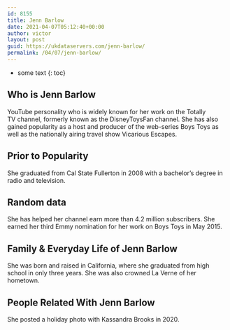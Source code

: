```yaml
---
id: 8155
title: Jenn Barlow
date: 2021-04-07T05:12:40+00:00
author: victor
layout: post
guid: https://ukdataservers.com/jenn-barlow/
permalink: /04/07/jenn-barlow/
---
```


* some text
{: toc}


## Who is Jenn Barlow



YouTube personality who is widely known for her work on the Totally TV channel, formerly known as the DisneyToysFan channel. She has also gained popularity as a host and producer of the web-series Boys Toys as well as the nationally airing travel show Vicarious Escapes.

                
                
                
## Prior to Popularity



She graduated from Cal State Fullerton in 2008 with a bachelor&#8217;s degree in radio and television.

                
                
                
## Random data



She has helped her channel earn more than 4.2 million subscribers. She earned her third Emmy nomination for her work on Boys Toys in May 2015.

                
                
                
## Family & Everyday Life of Jenn Barlow



She was born and raised in California, where she graduated from high school in only three years. She was also crowned La Verne of her hometown.

                
                
                
## People Related With Jenn Barlow



She posted a holiday photo with Kassandra Brooks in 2020.

                
              
            
          
          
          